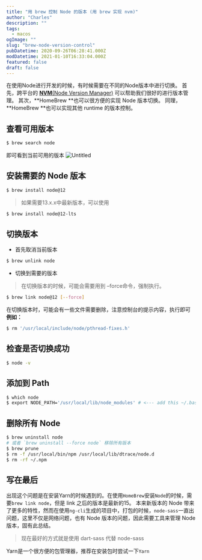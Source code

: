 ```yaml
---
title: "用 brew 控制 Node 的版本 (用 brew 实现 nvm)"
author: "Charles"
description: ""
tags:
  - macos
ogImage: ""
slug: "brew-node-version-control"
pubDatetime: 2020-09-26T06:28:41.000Z
modDatetime: 2021-01-10T16:33:04.000Z
featured: false
draft: false
---
```


在使用Node进行开发的时候，有时候需要在不同的Node版本中进行切换。
首先，跨平台的 [**NVM**(Node Version Manager)](https://github.com/creationix/nvm) 可以帮助我们很好的进行版本管理。
其次，**HomeBrew **也可以很方便的实现 Node 版本切换。
同理，**HomeBrew **也可以实现其他 runtime 的版本控制。

## 查看可用版本

```bash
$ brew search node
```

即可看到当前可用的版本
![Untitled](/assets/brew-node-version-control-1.png)

## 安装需要的 Node 版本

```bash
$ brew install node@12
```

> 如果需要13.x.x中最新版本，可以使用

```bash
$ brew install node@12-lts
```

## 切换版本

- 首先取消当前版本

```bash
$ brew unlink node
```

- 切换到需要的版本

> 在切换版本的时候，可能会需要用到 –force命令，强制执行。

```bash
$ brew link node@12 [--force]
```

在切换版本时，可能会有一些文件需要删除，注意控制台的提示内容，执行即可
**例如：**

```bash
$ rm '/usr/local/include/node/pthread-fixes.h'
```

## 检查是否切换成功

```bash
$ node -v
```

## 添加到 Path

```bash
$ which node
$ export NODE_PATH='/usr/local/lib/node_modules' # <--- add this ~/.bashrc
```

## 删除所有 Node

```bash
$ brew uninstall node
# 或者 `brew uninstall --force node` 移除所有版本
$ brew prune
$ rm -f /usr/local/bin/npm /usr/local/lib/dtrace/node.d
$ rm -rf ~/.npm
```

## 写在最后

出现这个问题是在安装Yarn的时候遇到的。在使用`HomeBrew`安装`Node`的时候，需要`brew link node`，但是 link 之后的版本是最新的15。
本来新版本的 Node 带来了更多的特性，然而在使用`ng-cli`生成的项目中，打包的时候，`node-sass`一直出问题，这里不仅是网络问题，也有 Node 版本的问题，因此需要工具来管理 Node 版本，固有此总结。

> 现在最好的方式就是使用 dart-sass 代替 node-sass

Yarn是一个很方便的包管理器，推荐在安装包时尝试一下`Yarn`
